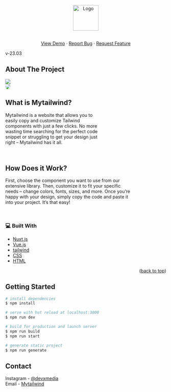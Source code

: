 <br />
<div align="center">
  <a href="https://github.com/Ashraful-malik/mytailwind">
    <img src="https://mytailwind.xyz/logo.png" style="width:5rem;" alt="Logo" >
  </a>
  <p align="center">
    <br />
    <a href="https://mytailwind.xyz/">View Demo</a>
    ·
    <a href="https://github.com/Ashraful-malik/mytailwind/issues">Report Bug</a>
    ·
    <a href="https://github.com/Ashraful-malik/mytailwind/issues">Request Feature</a>
  </p>
</div>

<p id="top">v-23.03<p/>

  <!-- ABOUT THE PROJECT -->

## About The Project

<img src="https://mytailwind.xyz/mytailwind_screenshot.png"  >

<br>

<img src="https://mytailwind.xyz/_nuxt/img/mytailwind.d803d49.png" style='border-radius:10px' >

<br>

## What is Mytailwind?

<p style='width:60%'>
Mytailwind is a website that allows you to easily copy and customize Tailwind components with just a few clicks. No more wasting time searching for the perfect code snippet or struggling to get your design just right – Mytailwind has it all.
</p>
<br>

## How Does it Work?

<p style='width:80%'>First, choose the component you want to use from our extensive library. Then, customize it to fit your specific needs – change colors, fonts, sizes, and more. Once you’re happy with your design, simply copy the code and paste it into your project. It’s that easy!</p>

<br>

### 💻 Built With

- [Nuxt.js](https://nextjs.org/)
- [Vue.js](https://vuejs.org/)
- [tailwind](https://tailwindcss.com/)
- [CSS](https://web.dev/learn/css/)
- [HTML](https://html.com/)

<p align="right">(<a href="#top">back to top</a>)</p>

## Getting Started

```bash
# install dependencies
$ npm install

# serve with hot reload at localhost:3000
$ npm run dev

# build for production and launch server
$ npm run build
$ npm run start

# generate static project
$ npm run generate
```

<!-- CONTACT -->

## Contact

Instagram - [@devxmedia](https://www.instagram.com/devxmedia/)
<br>
Email - [Mytailwind](mytailwind.inbox@gmail.com)
